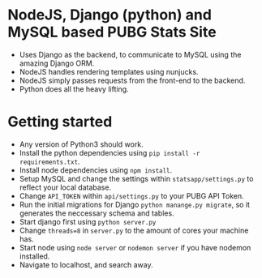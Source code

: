 # NodeJS, Django (python) and MySQL based PUBG Stats Site

- Uses Django as the backend, to communicate to MySQL using the amazing Django ORM.
- NodeJS handles rendering templates using nunjucks.
- NodeJS simply passes requests from the front-end to the backend.
- Python does all the heavy lifting.

# Getting started
- Any version of Python3 should work.
- Install the python dependencies using `pip install -r requirements.txt`.
- Install node dependencies using `npm install`.
- Setup MySQL and change the settings within `statsapp/settings.py` to reflect your local database.
- Change `API_TOKEN` within `api/settings.py` to your PUBG API Token.
- Run the initial migrations for Django `python manange.py migrate`, so it generates the neccessary schema and tables.
- Start django first using `python server.py`
- Change `threads=8` in `server.py` to the amount of cores your machine has.
- Start node using `node server` or `nodemon server` if you have nodemon installed.
- Navigate to localhost, and search away.
